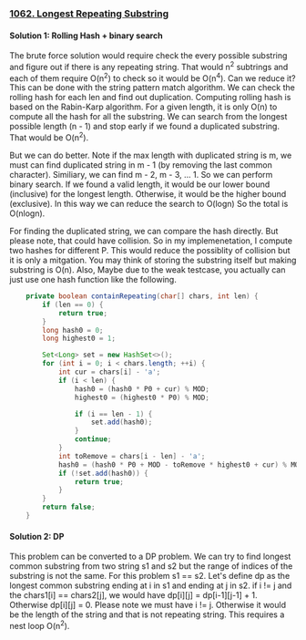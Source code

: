 ### [1062. Longest Repeating Substring](https://leetcode.com/problems/longest-repeating-substring/)

#### Solution 1: Rolling Hash + binary search

The brute force solution would require check the every possible substring and figure out if there is any repeating string. That would n<sup>2</sup> subtrings and each of them require O(n<sup>2</sup>) to check so it would be O(n<sup>4</sup>). Can we reduce it? This can be done with the string pattern match algorithm. We can check the rolling hash for each len and find out duplication. Computing rolling hash is based on the Rabin-Karp algorithm. For a given length, it is only O(n) to compute all the hash for all the substring. We can search from the longest possible length (n - 1) and stop early if we found a duplicated substring. That would be O(n<sup>2</sup>).

But we can do better. Note if the max length with duplicated string is m, we must can find duplicated string in m - 1 (by removing the last common character). Similiary, we can find m - 2, m - 3, ... 1. So we can perform binary search. If we found a valid length, it would be our lower bound (inclusive) for the longest length. Otherwise, it would be the higher bound (exclusive). In this way we can reduce the search to O(logn) So the total is O(nlogn).

For finding the duplicated string, we can compare the hash directly. But please note, that could have collision. So in my implemenetation, I compute two hashes for different P. This would reduce the possiblity of collision but it is only a mitgation. You may think of storing the substring itself but making substring is O(n). Also, Maybe due to the weak testcase, you actually can just use one hash function like the following.

```java
    private boolean containRepeating(char[] chars, int len) {
        if (len == 0) {
            return true;
        }
        long hash0 = 0;
        long highest0 = 1;

        Set<Long> set = new HashSet<>();
        for (int i = 0; i < chars.length; ++i) {
            int cur = chars[i] - 'a';
            if (i < len) {
                hash0 = (hash0 * P0 + cur) % MOD;
                highest0 = (highest0 * P0) % MOD;

                if (i == len - 1) {
                    set.add(hash0);
                }
                continue;
            }
            int toRemove = chars[i - len] - 'a';
            hash0 = (hash0 * P0 + MOD - toRemove * highest0 + cur) % MOD;
            if (!set.add(hash0)) {
                return true;
            }
        }
        return false;
    }
```

#### Solution 2: DP

This problem can be converted to a DP problem. We can try to find longest common substring from two string s1 and s2 but the range of indices of the substring is not the same. For this problem s1 == s2. Let's define dp as the longest common substring ending at i in s1 and ending at j in s2. 
if i != j and the chars1[i] == chars2[j], we would have dp[i][j] = dp[i-1][j-1] + 1. Otherwise dp[i][j] = 0. Please note we must have i != j. Otherwise it would be the length of the string and that is not repeating string. This requires a nest loop O(n<sup>2</sup>).